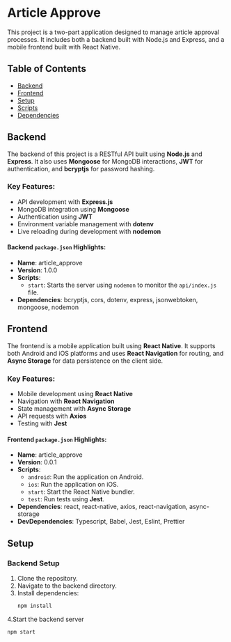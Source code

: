# Article Approve

This project is a two-part application designed to manage article approval processes. It includes both a backend built with Node.js and Express, and a mobile frontend built with React Native.

## Table of Contents

- [Backend](#backend)
- [Frontend](#frontend)
- [Setup](#setup)
- [Scripts](#scripts)
- [Dependencies](#dependencies)

## Backend

The backend of this project is a RESTful API built using **Node.js** and **Express**. It also uses **Mongoose** for MongoDB interactions, **JWT** for authentication, and **bcryptjs** for password hashing.

### Key Features:
- API development with **Express.js**
- MongoDB integration using **Mongoose**
- Authentication using **JWT**
- Environment variable management with **dotenv**
- Live reloading during development with **nodemon**

#### Backend `package.json` Highlights:
- **Name**: article_approve
- **Version**: 1.0.0
- **Scripts**:
  - `start`: Starts the server using `nodemon` to monitor the `api/index.js` file.
- **Dependencies**: bcryptjs, cors, dotenv, express, jsonwebtoken, mongoose, nodemon

## Frontend

The frontend is a mobile application built using **React Native**. It supports both Android and iOS platforms and uses **React Navigation** for routing, and **Async Storage** for data persistence on the client side.

### Key Features:
- Mobile development using **React Native**
- Navigation with **React Navigation**
- State management with **Async Storage**
- API requests with **Axios**
- Testing with **Jest**

#### Frontend `package.json` Highlights:
- **Name**: article_approve
- **Version**: 0.0.1
- **Scripts**:
  - `android`: Run the application on Android.
  - `ios`: Run the application on iOS.
  - `start`: Start the React Native bundler.
  - `test`: Run tests using **Jest**.
- **Dependencies**: react, react-native, axios, react-navigation, async-storage
- **DevDependencies**: Typescript, Babel, Jest, Eslint, Prettier

## Setup

### Backend Setup

1. Clone the repository.
2. Navigate to the backend directory.
3. Install dependencies:
   ```bash
   npm install

4.Start the backend server

   ```bash
   npm start

